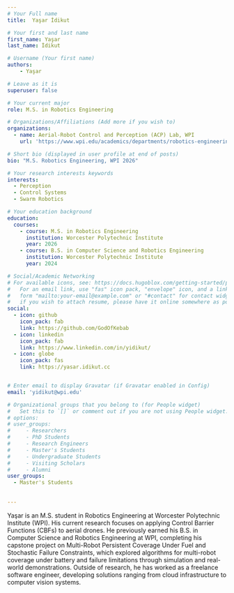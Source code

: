 ```yaml
---
# Your Full name
title:  Yaşar İdikut

# Your first and last name
first_name: Yaşar
last_name: İdikut

# Username (Your first name)
authors:
    - Yaşar

# Leave as it is
superuser: false

# Your current major 
role: M.S. in Robotics Engineering

# Organizations/Affiliations (Add more if you wish to)
organizations:
  - name: Aerial-Robot Control and Perception (ACP) Lab, WPI
    url: 'https://www.wpi.edu/academics/departments/robotics-engineering/research/groups'

# Short bio (displayed in user profile at end of posts)
bio: "M.S. Robotics Engineering, WPI 2026" 

# Your research interests keywords
interests:
  - Perception
  - Control Systems
  - Swarm Robotics

# Your education background
education:
  courses:
    - course: M.S. in Robotics Engineering
      institution: Worcester Polytechnic Institute
      year: 2026
    - course: B.S. in Computer Science and Robotics Engineering 
      institution: Worcester Polytechnic Institute
      year: 2024

# Social/Academic Networking
# For available icons, see: https://docs.hugoblox.com/getting-started/page-builder/#icons
#   For an email link, use "fas" icon pack, "envelope" icon, and a link in the
#   form "mailto:your-email@example.com" or "#contact" for contact widget.
#   if you wish to attach resume, please have it online somewhere as pdf file
social:
  - icon: github
    icon_pack: fab
    link: https://github.com/GodOfKebab
  - icon: linkedin
    icon_pack: fab
    link: https://www.linkedin.com/in/yidikut/
  - icon: globe
    icon_pack: fas
    link: https://yasar.idikut.cc


# Enter email to display Gravatar (if Gravatar enabled in Config)
email: 'yidikut@wpi.edu'

# Organizational groups that you belong to (for People widget)
#   Set this to `[]` or comment out if you are not using People widget.
# options: 
# user_groups:
#     - Researchers
#     - PhD Students
#     - Research Engineers
#     - Master's Students
#     - Undergraduate Students
#     - Visiting Scholars
#     - Alumni
user_groups:
  - Master's Students
  
  
---
```

Yaşar is an M.S. student in Robotics Engineering at Worcester Polytechnic Institute (WPI). His current research focuses on applying Control Barrier Functions (CBFs) to aerial drones. He previously earned his B.S. in Computer Science and Robotics Engineering at WPI, completing his capstone project on Multi-Robot Persistent Coverage Under Fuel and Stochastic Failure Constraints, which explored algorithms for multi-robot coverage under battery and failure limitations through simulation and real-world demonstrations. Outside of research, he has worked as a freelance software engineer, developing solutions ranging from cloud infrastructure to computer vision systems.
